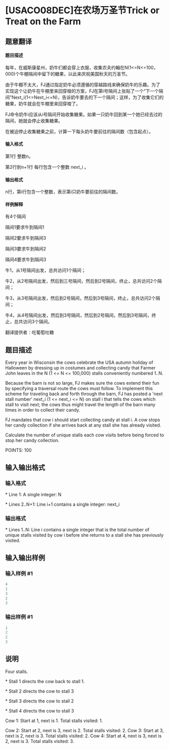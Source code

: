 # [USACO08DEC]在农场万圣节Trick or Treat on the Farm

## 题意翻译

#### 题目描述

每年，在威斯康星州，奶牛们都会穿上衣服，收集农夫约翰在N(1<=N<=100，000)个牛棚隔间中留下的糖果，以此来庆祝美国秋天的万圣节。

由于牛棚不太大，FJ通过指定奶牛必须遵循的穿越路线来确保奶牛的乐趣。为了实现这个让奶牛在牛棚里来回穿梭的方案，FJ在第i号隔间上张贴了一个“下一个隔间”Next_i(1<=Next_i<=N)，告诉奶牛要去的下一个隔间；这样，为了收集它们的糖果，奶牛就会在牛棚里来回穿梭了。

FJ命令奶牛i应该从i号隔间开始收集糖果。如果一只奶牛回到某一个她已经去过的隔间，她就会停止收集糖果。

在被迫停止收集糖果之前，计算一下每头奶牛要前往的隔间数（包含起点）。

#### 输入格式

第1行 整数n。

第2行到n+1行 每行包含一个整数 next_i 。

#### 输出格式

n行，第i行包含一个整数，表示第i只奶牛要前往的隔间数。

#### 样例解释

有4个隔间

隔间1要求牛到隔间1

隔间2要求牛到隔间3

隔间3要求牛到隔间2

隔间4要求牛到隔间3

牛1，从1号隔间出发，总共访问1个隔间；

牛2，从2号隔间出发，然后到三号隔间，然后到2号隔间，终止，总共访问2个隔间；

牛3，从3号隔间出发，然后到2号隔间，然后到3号隔间，终止，总共访问2个隔间；

牛4，从4号隔间出发，然后到3号隔间，然后到2号隔间，然后到3号隔间，终止，总共访问3个隔间。

翻译提供者：吃葡萄吐糖

## 题目描述

Every year in Wisconsin the cows celebrate the USA autumn holiday of Halloween by dressing up in costumes and collecting candy that Farmer John leaves in the N (1 <= N <= 100,000) stalls conveniently numbered 1..N.

Because the barn is not so large, FJ makes sure the cows extend their fun by specifying a traversal route the cows must follow. To implement this scheme for traveling back and forth through the barn, FJ has posted a 'next stall number' next\_i (1 <= next\_i <= N) on stall i that tells the cows which stall to visit next; the cows thus might travel the length of the barn many times in order to collect their candy.

FJ mandates that cow i should start collecting candy at stall i. A cow stops her candy collection if she arrives back at any stall she has already visited.

Calculate the number of unique stalls each cow visits before being forced to stop her candy collection.

POINTS: 100

## 输入输出格式

### 输入格式

\* Line 1: A single integer: N

\* Lines 2..N+1: Line i+1 contains a single integer: next\_i

### 输出格式

\* Lines 1..N: Line i contains a single integer that is the total number of unique stalls visited by cow i before she returns to a stall she has previously visited.

## 输入输出样例

### 输入样例 #1

```cpp
4 
1 
3 
2 
3 

```
### 输出样例 #1

```cpp
1 
2 
2 
3 

```
## 说明

Four stalls.

\* Stall 1 directs the cow back to stall 1.

\* Stall 2 directs the cow to stall 3

\* Stall 3 directs the cow to stall 2

\* Stall 4 directs the cow to stall 3

Cow 1: Start at 1, next is 1. Total stalls visited: 1.

Cow 2: Start at 2, next is 3, next is 2. Total stalls visited: 2. Cow 3: Start at 3, next is 2, next is 3. Total stalls visited: 2. Cow 4: Start at 4, next is 3, next is 2, next is 3. Total stalls visited: 3.

